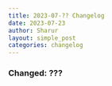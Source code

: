 ```yaml
---
title: 2023-07-?? Changelog
date: 2023-07-23
author: Sharur
layout: simple_post
categories: changelog
---
```

### Changed: ???

>
